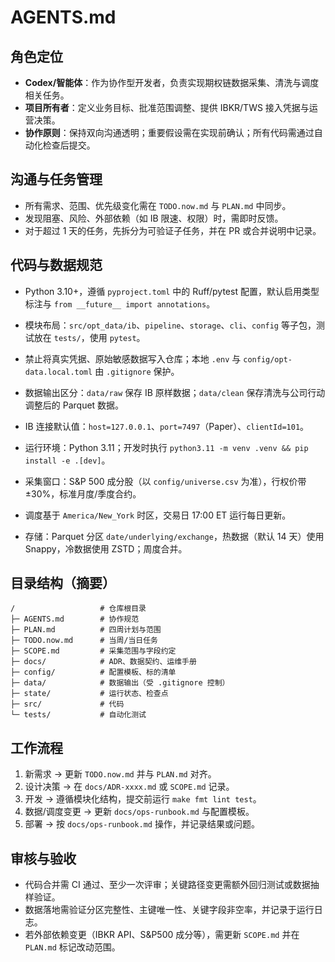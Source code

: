 # AGENTS.md

## 角色定位
- **Codex/智能体**：作为协作型开发者，负责实现期权链数据采集、清洗与调度相关任务。
- **项目所有者**：定义业务目标、批准范围调整、提供 IBKR/TWS 接入凭据与运营决策。
- **协作原则**：保持双向沟通透明；重要假设需在实现前确认；所有代码需通过自动化检查后提交。

## 沟通与任务管理
- 所有需求、范围、优先级变化需在 `TODO.now.md` 与 `PLAN.md` 中同步。
- 发现阻塞、风险、外部依赖（如 IB 限速、权限）时，需即时反馈。
- 对于超过 1 天的任务，先拆分为可验证子任务，并在 PR 或合并说明中记录。

## 代码与数据规范
- Python 3.10+，遵循 `pyproject.toml` 中的 Ruff/pytest 配置，默认启用类型标注与 `from __future__ import annotations`。
- 模块布局：`src/opt_data/ib`、`pipeline`、`storage`、`cli`、`config` 等子包，测试放在 `tests/`，使用 `pytest`。
- 禁止将真实凭据、原始敏感数据写入仓库；本地 `.env` 与 `config/opt-data.local.toml` 由 `.gitignore` 保护。
- 数据输出区分：`data/raw` 保存 IB 原样数据；`data/clean` 保存清洗与公司行动调整后的 Parquet 数据。

- IB 连接默认值：`host=127.0.0.1`、`port=7497`（Paper）、`clientId=101`。
- 运行环境：Python 3.11；开发时执行 `python3.11 -m venv .venv && pip install -e .[dev]`。
- 采集窗口：S&P 500 成分股（以 `config/universe.csv` 为准），行权价带 ±30%，标准月度/季度合约。
- 调度基于 `America/New_York` 时区，交易日 17:00 ET 运行每日更新。
- 存储：Parquet 分区 `date/underlying/exchange`，热数据（默认 14 天）使用 Snappy，冷数据使用 ZSTD；周度合并。

## 目录结构（摘要）
```
/                   # 仓库根目录
├─ AGENTS.md        # 协作规范
├─ PLAN.md          # 四周计划与范围
├─ TODO.now.md      # 当周/当日任务
├─ SCOPE.md         # 采集范围与字段约定
├─ docs/            # ADR、数据契约、运维手册
├─ config/          # 配置模板、标的清单
├─ data/            # 数据输出（受 .gitignore 控制）
├─ state/           # 运行状态、检查点
├─ src/             # 代码
└─ tests/           # 自动化测试
```

## 工作流程
1. 新需求 → 更新 `TODO.now.md` 并与 `PLAN.md` 对齐。
2. 设计决策 → 在 `docs/ADR-xxxx.md` 或 `SCOPE.md` 记录。
3. 开发 → 遵循模块化结构，提交前运行 `make fmt lint test`。
4. 数据/调度变更 → 更新 `docs/ops-runbook.md` 与配置模板。
5. 部署 → 按 `docs/ops-runbook.md` 操作，并记录结果或问题。

## 审核与验收
- 代码合并需 CI 通过、至少一次评审；关键路径变更需额外回归测试或数据抽样验证。
- 数据落地需验证分区完整性、主键唯一性、关键字段非空率，并记录于运行日志。
- 若外部依赖变更（IBKR API、S&P500 成分等），需更新 `SCOPE.md` 并在 `PLAN.md` 标记改动范围。
